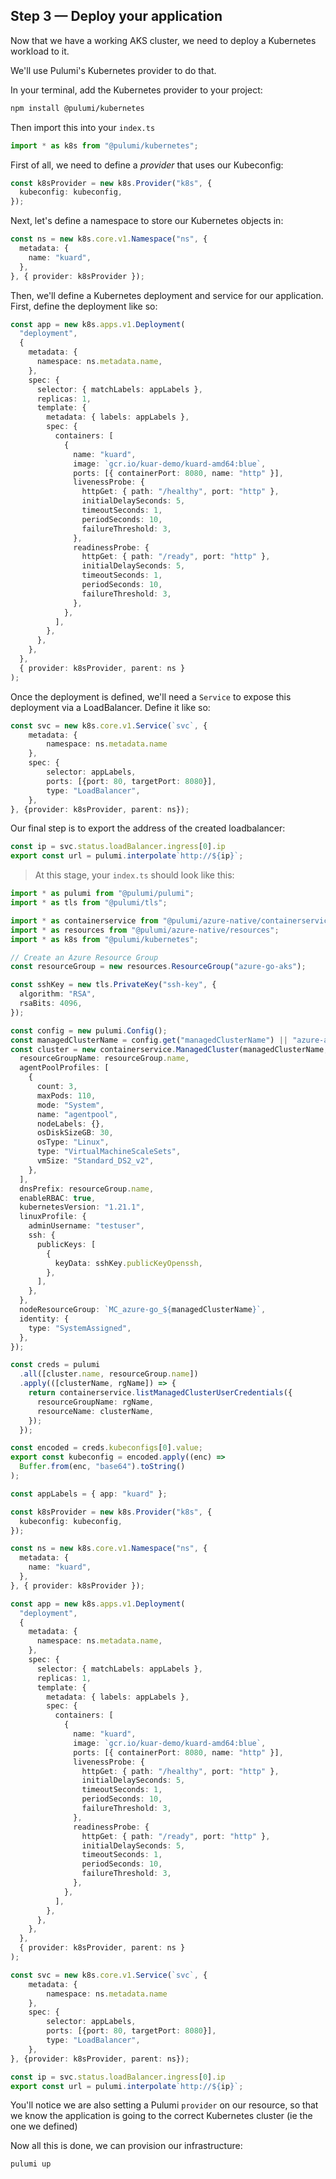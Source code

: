 ## Step 3 &mdash; Deploy your application

Now that we have a working AKS cluster, we need to deploy a Kubernetes workload to it.

We'll use Pulumi's Kubernetes provider to do that. 

In your terminal, add the Kubernetes provider to your project:

```bash
npm install @pulumi/kubernetes
```

Then import this into your `index.ts`

```typescript
import * as k8s from "@pulumi/kubernetes";
```

First of all, we need to define a _provider_ that uses our Kubeconfig:

```typescript
const k8sProvider = new k8s.Provider("k8s", {
  kubeconfig: kubeconfig,
});
```

Next, let's define a namespace to store our Kubernetes objects in:

```typescript
const ns = new k8s.core.v1.Namespace("ns", {
  metadata: {
    name: "kuard",
  },
}, { provider: k8sProvider });
```

Then, we'll define a Kubernetes deployment and service for our application. First, define the deployment like so:

```typescript
const app = new k8s.apps.v1.Deployment(
  "deployment",
  {
    metadata: {
      namespace: ns.metadata.name,
    },
    spec: {
      selector: { matchLabels: appLabels },
      replicas: 1,
      template: {
        metadata: { labels: appLabels },
        spec: {
          containers: [
            {
              name: "kuard",
              image: `gcr.io/kuar-demo/kuard-amd64:blue`,
              ports: [{ containerPort: 8080, name: "http" }],
              livenessProbe: {
                httpGet: { path: "/healthy", port: "http" },
                initialDelaySeconds: 5,
                timeoutSeconds: 1,
                periodSeconds: 10,
                failureThreshold: 3,
              },
              readinessProbe: {
                httpGet: { path: "/ready", port: "http" },
                initialDelaySeconds: 5,
                timeoutSeconds: 1,
                periodSeconds: 10,
                failureThreshold: 3,
              },
            },
          ],
        },
      },
    },
  },
  { provider: k8sProvider, parent: ns }
);
```

Once the deployment is defined, we'll need a `Service` to expose this deployment via a LoadBalancer. Define it like so:

```typescript
const svc = new k8s.core.v1.Service(`svc`, {
    metadata: {
        namespace: ns.metadata.name
    },
    spec: {
        selector: appLabels,
        ports: [{port: 80, targetPort: 8080}],
        type: "LoadBalancer",
    },
}, {provider: k8sProvider, parent: ns});
```

Our final step is to export the address of the created loadbalancer:

```typescript
const ip = svc.status.loadBalancer.ingress[0].ip
export const url = pulumi.interpolate`http://${ip}`;
```

> At this stage, your `index.ts` should look like this:

```typescript
import * as pulumi from "@pulumi/pulumi";
import * as tls from "@pulumi/tls";

import * as containerservice from "@pulumi/azure-native/containerservice";
import * as resources from "@pulumi/azure-native/resources";
import * as k8s from "@pulumi/kubernetes";

// Create an Azure Resource Group
const resourceGroup = new resources.ResourceGroup("azure-go-aks");

const sshKey = new tls.PrivateKey("ssh-key", {
  algorithm: "RSA",
  rsaBits: 4096,
});

const config = new pulumi.Config();
const managedClusterName = config.get("managedClusterName") || "azure-aks";
const cluster = new containerservice.ManagedCluster(managedClusterName, {
  resourceGroupName: resourceGroup.name,
  agentPoolProfiles: [
    {
      count: 3,
      maxPods: 110,
      mode: "System",
      name: "agentpool",
      nodeLabels: {},
      osDiskSizeGB: 30,
      osType: "Linux",
      type: "VirtualMachineScaleSets",
      vmSize: "Standard_DS2_v2",
    },
  ],
  dnsPrefix: resourceGroup.name,
  enableRBAC: true,
  kubernetesVersion: "1.21.1",
  linuxProfile: {
    adminUsername: "testuser",
    ssh: {
      publicKeys: [
        {
          keyData: sshKey.publicKeyOpenssh,
        },
      ],
    },
  },
  nodeResourceGroup: `MC_azure-go_${managedClusterName}`,
  identity: {
    type: "SystemAssigned",
  },
});

const creds = pulumi
  .all([cluster.name, resourceGroup.name])
  .apply(([clusterName, rgName]) => {
    return containerservice.listManagedClusterUserCredentials({
      resourceGroupName: rgName,
      resourceName: clusterName,
    });
  });

const encoded = creds.kubeconfigs[0].value;
export const kubeconfig = encoded.apply((enc) =>
  Buffer.from(enc, "base64").toString()
);

const appLabels = { app: "kuard" };

const k8sProvider = new k8s.Provider("k8s", {
  kubeconfig: kubeconfig,
});

const ns = new k8s.core.v1.Namespace("ns", {
  metadata: {
    name: "kuard",
  },
}, { provider: k8sProvider });

const app = new k8s.apps.v1.Deployment(
  "deployment",
  {
    metadata: {
      namespace: ns.metadata.name,
    },
    spec: {
      selector: { matchLabels: appLabels },
      replicas: 1,
      template: {
        metadata: { labels: appLabels },
        spec: {
          containers: [
            {
              name: "kuard",
              image: `gcr.io/kuar-demo/kuard-amd64:blue`,
              ports: [{ containerPort: 8080, name: "http" }],
              livenessProbe: {
                httpGet: { path: "/healthy", port: "http" },
                initialDelaySeconds: 5,
                timeoutSeconds: 1,
                periodSeconds: 10,
                failureThreshold: 3,
              },
              readinessProbe: {
                httpGet: { path: "/ready", port: "http" },
                initialDelaySeconds: 5,
                timeoutSeconds: 1,
                periodSeconds: 10,
                failureThreshold: 3,
              },
            },
          ],
        },
      },
    },
  },
  { provider: k8sProvider, parent: ns }
);

const svc = new k8s.core.v1.Service(`svc`, {
    metadata: {
        namespace: ns.metadata.name
    },
    spec: {
        selector: appLabels,
        ports: [{port: 80, targetPort: 8080}],
        type: "LoadBalancer",
    },
}, {provider: k8sProvider, parent: ns});

const ip = svc.status.loadBalancer.ingress[0].ip
export const url = pulumi.interpolate`http://${ip}`;
```

You'll notice we are also setting a Pulumi `provider` on our resource, so that we know the application is going to the correct Kubernetes cluster (ie the one we defined)

Now all this is done, we can provision our infrastructure:

```bash
pulumi up
```
